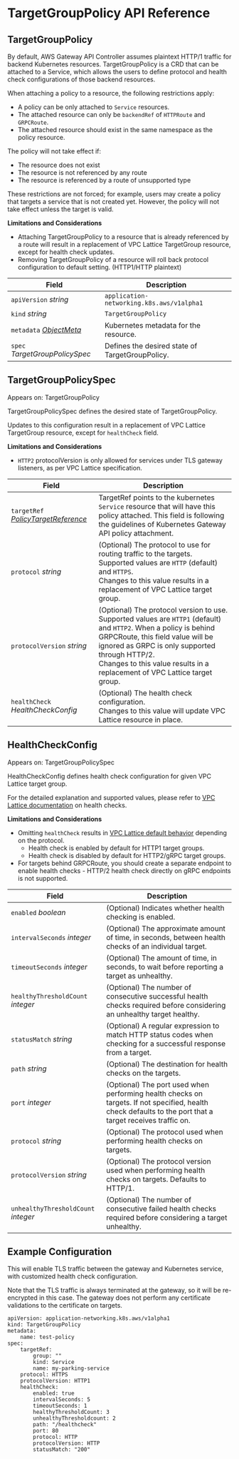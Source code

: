 # TargetGroupPolicy API Reference

## TargetGroupPolicy

By default, AWS Gateway API Controller assumes plaintext HTTP/1 traffic for backend Kubernetes resources.
TargetGroupPolicy is a CRD that can be attached to a Service, which allows the users to define protocol and
health check configurations of those backend resources.

When attaching a policy to a resource, the following restrictions apply:

* A policy can be only attached to `Service` resources.
* The attached resource can only be `backendRef` of `HTTPRoute` and `GRPCRoute`.
* The attached resource should exist in the same namespace as the policy resource.

The policy will not take effect if:

* The resource does not exist
* The resource is not referenced by any route
* The resource is referenced by a route of unsupported type

These restrictions are not forced; for example, users may create a policy that targets a service that is not created yet.
However, the policy will not take effect unless the target is valid.

**Limitations and Considerations**
* Attaching TargetGroupPolicy to a resource that is already referenced by a route will result in a replacement
of VPC Lattice TargetGroup resource, except for health check updates.
* Removing TargetGroupPolicy of a resource will roll back protocol configuration to default setting. (HTTP1/HTTP plaintext)

|Field	|Description	|
|---	|---	|
|`apiVersion` *string*	|``application-networking.k8s.aws/v1alpha1``	|
|`kind` *string*	|``TargetGroupPolicy``	|
|`metadata` [*ObjectMeta*](https://kubernetes.io/docs/reference/generated/kubernetes-api/v1.26/#objectmeta-v1-meta)	|Kubernetes metadata for the resource.	|
|`spec` *TargetGroupPolicySpec*	|Defines the desired state of TargetGroupPolicy.	|

## TargetGroupPolicySpec

Appears on: TargetGroupPolicy

TargetGroupPolicySpec defines the desired state of TargetGroupPolicy.

Updates to this configuration result in a replacement of VPC Lattice TargetGroup resource, except for `healthCheck` field.

**Limitations and Considerations**
* `HTTP2` protocolVersion is only allowed for services under TLS gateway listeners, as per VPC Lattice specification.

|Field	| Description|
|---	|---|
|`targetRef` *[PolicyTargetReference](https://gateway-api.sigs.k8s.io/geps/gep-713/#policy-targetref-api)*	| TargetRef points to the kubernetes `Service` resource that will have this policy attached. This field is following the guidelines of Kubernetes Gateway API policy attachment. |
|`protocol` *string*	| (Optional) The protocol to use for routing traffic to the targets. Supported values are `HTTP` (default) and `HTTPS`.<br/> Changes to this value results in a replacement of VPC Lattice target group.	|
|`protocolVersion` *string*	| (Optional) The protocol version to use. Supported values are `HTTP1` (default) and `HTTP2`. When a policy is behind GRPCRoute, this field value will be ignored as GRPC is only supported through HTTP/2.<br/> Changes to this value results in a replacement of VPC Lattice target group.	 |
|`healthCheck` *HealthCheckConfig*	| (Optional) The health check configuration.<br/> Changes to this value will update VPC Lattice resource in place. |

## HealthCheckConfig

Appears on: TargetGroupPolicySpec

HealthCheckConfig defines health check configuration for given VPC Lattice target group.

For the detailed explanation and supported values, please refer to [VPC Lattice documentation](https://docs.aws.amazon.com/vpc-lattice/latest/ug/target-group-health-checks.html) on health checks.

**Limitations and Considerations**
* Omitting `healthCheck` results in [VPC Lattice default behavior](https://docs.aws.amazon.com/vpc-lattice/latest/ug/target-group-health-checks.html) depending on the protocol.
  * Health check is enabled by default for HTTP1 target groups.
  * Health check is disabled by default for HTTP2/gRPC target groups.
* For targets behind GRPCRoute, you should create a separate endpoint to enable health checks - HTTP/2 health check directly on gRPC endpoints is not supported.

|Field	|Description	|
|---	|---	|
|`enabled` *boolean*	|(Optional) Indicates whether health checking is enabled.	|
|`intervalSeconds` *integer*	|(Optional) The approximate amount of time, in seconds, between health checks of an individual target.	|
|`timeoutSeconds` *integer*	|(Optional) The amount of time, in seconds, to wait before reporting a target as unhealthy.	|
|`healthyThresholdCount` *integer*	|(Optional) The number of consecutive successful health checks required before considering an unhealthy target healthy.	|
|`statusMatch` *string*	|(Optional) A regular expression to match HTTP status codes when checking for a successful response from a target.	|
|`path` *string*	|(Optional) The destination for health checks on the targets.	|
|`port` *integer*	|(Optional) The port used when performing health checks on targets. If not specified, health check defaults to the port that a target receives traffic on.	|
|`protocol` *string*	|(Optional) The protocol used when performing health checks on targets.	|
|`protocolVersion` *string*	|(Optional) The protocol version used when performing health checks on targets. Defaults to HTTP/1.	|
|`unhealthyThresholdCount` *integer*	|(Optional) The number of consecutive failed health checks required before considering a target unhealthy.	|

## Example Configuration

This will enable TLS traffic between the gateway and Kubernetes service, with customized health check configuration.

Note that the TLS traffic is always terminated at the gateway, so it will be re-encrypted in this case. The gateway does not perform any certificate validations to the certificate on targets.

```
apiVersion: application-networking.k8s.aws/v1alpha1
kind: TargetGroupPolicy
metadata:
    name: test-policy
spec:
    targetRef:
        group: ""
        kind: Service
        name: my-parking-service
    protocol: HTTPS
    protocolVersion: HTTP1
    healthCheck:
        enabled: true
        intervalSeconds: 5
        timeoutSeconds: 1
        healthyThresholdCount: 3
        unhealthyThresholdcount: 2
        path: "/healthcheck"
        port: 80
        protocol: HTTP
        protocolVersion: HTTP
        statusMatch: "200"
```
